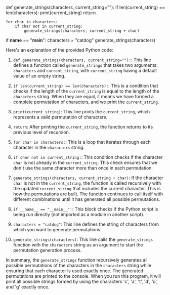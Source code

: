 def generate_strings(characters, current_string=""):
    if len(current_string) == len(characters):
        print(current_string)
        return

    for char in characters:
        if char not in current_string:
            generate_strings(characters, current_string + char)

if __name__ == "__main__":
    characters = "catdog"
    generate_strings(characters)


Here's an explanation of the provided Python code:

1. `def generate_strings(characters, current_string=""):`: This line defines a function called `generate_strings` that takes two arguments: `characters` and `current_string`, with `current_string` having a default value of an empty string.

2. `if len(current_string) == len(characters):`: This is a condition that checks if the length of the `current_string` is equal to the length of the `characters` string. When they are equal, it means we have formed a complete permutation of characters, and we print the `current_string`.

3. `print(current_string)`: This line prints the `current_string`, which represents a valid permutation of characters.

4. `return`: After printing the `current_string`, the function returns to its previous level of recursion.

5. `for char in characters:`: This is a loop that iterates through each character in the `characters` string.

6. `if char not in current_string:`: This condition checks if the character `char` is not already in the `current_string`. This check ensures that we don't use the same character more than once in each permutation.

7. `generate_strings(characters, current_string + char)`: If the character `char` is not in the `current_string`, the function is called recursively with the updated `current_string` that includes the current character. This is how the permutations are built. The function continues to call itself with different combinations until it has generated all possible permutations.

8. `if __name__ == "__main__":`: This block checks if the Python script is being run directly (not imported as a module in another script).

9. `characters = "catdog"`: This line defines the string of characters from which you want to generate permutations.

10. `generate_strings(characters)`: This line calls the `generate_strings` function with the `characters` string as an argument to start the permutation generation process.

In summary, the `generate_strings` function recursively generates all possible permutations of the characters in the `characters` string while ensuring that each character is used exactly once. The generated permutations are printed to the console. When you run this program, it will print all possible strings formed by using the characters 'c', 'a', 't', 'd', 'o', and 'g' exactly once.
